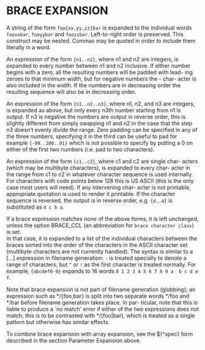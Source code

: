 # BRACE EXPANSION

A  string  of the form `foo{xx,yy,zz}bar` is expanded to the individual
words `fooxxbar`, `fooyybar` and `foozzbar`.   Left-to-right  order  is
preserved.   This  construct  may  be  nested.  Commas may be quoted in
order to include them literally in a word.

An expression of the form `{n1..n2}`, where n1 and n2 are integers,  is
expanded to every number between n1 and n2 inclusive.  If either number
begins with a zero, all the resulting numbers will be padded with lead-
ing  zeroes to that minimum width, but for negative numbers the - char-
acter is also included in the width.  If the numbers are in  decreasing
order the resulting sequence will also be in decreasing order.

An  expression  of  the  form  `{n1..n2..n3}`, where n1, n2, and n3 are
integers, is expanded as above, but only  every  n3th  number  starting
from n1 is output.  If n3 is negative the numbers are output in reverse
order, this is slightly different from simply swapping n1 and n2 in the
case  that  the  step n3 doesn't evenly divide the range.  Zero padding
can be specified in any of the three  numbers,  specifying  it  in  the
third  can  be  useful to pad for example `{-99..100..01}` which is not
possible to specify by putting a 0 on either of the first  two  numbers
(i.e. pad to two characters).

An  expression of the form `{c1..c2}`, where c1 and c2 are single char-
acters (which may be multibyte characters), is expanded to every  char-
acter in the range from c1 to c2 in whatever character sequence is used
internally.  For characters with code points below 128 this is US ASCII
(this is the only case most users will need).  If any intervening char-
acter is not printable, appropriate quotation  is  used  to  render  it
printable.   If  the  character  sequence is reversed, the output is in
reverse order, e.g. `{d..a}` is substituted as `d c b a`.

If a brace expression matches none of  the  above  forms,  it  is  left
unchanged,  unless  the  option  BRACE_CCL  (an abbreviation for `brace character class`) is set.  
In that case, it is expanded to  a  list  of
the  individual  characters between the braces sorted into the order of
the characters in the ASCII character set (multibyte characters are not
currently  handled).   The  syntax  is similar to a [...] expression in
filename generation: `-` is treated specially  to  denote  a  range  of
characters,  but `^` or `!` as the first character is treated normally.
For example, `{abcdef0-9}` expands to 16 words `0 1 2 3 4 5 6 7 8 9 a  b c d e f`.

Note  that  brace  expansion  is not part of filename generation (globbing);
an expression such as */{foo,bar} is  split  into  two  separate
words  */foo and */bar before filename generation takes place.  In par-
ticular, note that this is liable to produce  a  `no  match'  error  if
either  of the two expressions does not match; this is to be contrasted
with */(foo|bar), which is treated as a single  pattern  but  otherwise
has similar effects.

To  combine brace expansion with array expansion, see the ${^spec} form
described in the section Parameter Expansion above.
